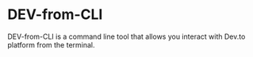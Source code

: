 # DEV-from-CLI

DEV-from-CLI is a command line tool that allows you interact with Dev.to
platform from the terminal.